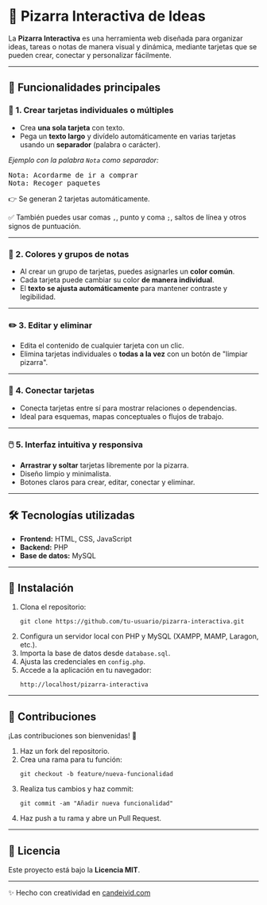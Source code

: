 <h1>📝 Pizarra Interactiva de Ideas</h1>

<p>
La <strong>Pizarra Interactiva</strong> es una herramienta web diseñada para organizar ideas, tareas o notas de manera visual y dinámica, mediante tarjetas que se pueden crear, conectar y personalizar fácilmente.
</p>

<hr>

<h2>🌟 Funcionalidades principales</h2>

<h3>🔹 1. Crear tarjetas individuales o múltiples</h3>
<ul>
  <li>Crea <strong>una sola tarjeta</strong> con texto.</li>
  <li>Pega un <strong>texto largo</strong> y divídelo automáticamente en varias tarjetas usando un <strong>separador</strong> (palabra o carácter).</li>
</ul>

<p><em>Ejemplo con la palabra <code>Nota</code> como separador:</em></p>
<pre>
Nota: Acordarme de ir a comprar
Nota: Recoger paquetes
</pre>
<p>👉 Se generan 2 tarjetas automáticamente.</p>

<p>✅ También puedes usar comas <code>,</code>, punto y coma <code>;</code>, saltos de línea y otros signos de puntuación.</p>

<hr>

<h3>🎨 2. Colores y grupos de notas</h3>
<ul>
  <li>Al crear un grupo de tarjetas, puedes asignarles un <strong>color común</strong>.</li>
  <li>Cada tarjeta puede cambiar su color <strong>de manera individual</strong>.</li>
  <li>El <strong>texto se ajusta automáticamente</strong> para mantener contraste y legibilidad.</li>
</ul>

<hr>

<h3>✏️ 3. Editar y eliminar</h3>
<ul>
  <li>Edita el contenido de cualquier tarjeta con un clic.</li>
  <li>Elimina tarjetas individuales o <strong>todas a la vez</strong> con un botón de "limpiar pizarra".</li>
</ul>

<hr>

<h3>🔗 4. Conectar tarjetas</h3>
<ul>
  <li>Conecta tarjetas entre sí para mostrar relaciones o dependencias.</li>
  <li>Ideal para esquemas, mapas conceptuales o flujos de trabajo.</li>
</ul>

<hr>

<h3>🖱️ 5. Interfaz intuitiva y responsiva</h3>
<ul>
  <li><strong>Arrastrar y soltar</strong> tarjetas libremente por la pizarra.</li>
  <li>Diseño limpio y minimalista.</li>
  <li>Botones claros para crear, editar, conectar y eliminar.</li>
</ul>

<hr>

<h2>🛠 Tecnologías utilizadas</h2>
<ul>
  <li><strong>Frontend:</strong> HTML, CSS, JavaScript</li>
  <li><strong>Backend:</strong> PHP</li>
  <li><strong>Base de datos:</strong> MySQL</li>
</ul>

<hr>

<h2>🚀 Instalación</h2>
<ol>
  <li>Clona el repositorio:
    <pre><code>git clone https://github.com/tu-usuario/pizarra-interactiva.git</code></pre>
  </li>
  <li>Configura un servidor local con PHP y MySQL (XAMPP, MAMP, Laragon, etc.).</li>
  <li>Importa la base de datos desde <code>database.sql</code>.</li>
  <li>Ajusta las credenciales en <code>config.php</code>.</li>
  <li>Accede a la aplicación en tu navegador:
    <pre><code>http://localhost/pizarra-interactiva</code></pre>
  </li>
</ol>

<hr>

<h2>🤝 Contribuciones</h2>
<p>¡Las contribuciones son bienvenidas! 🎉</p>

<ol>
  <li>Haz un fork del repositorio.</li>
  <li>Crea una rama para tu función:
    <pre><code>git checkout -b feature/nueva-funcionalidad</code></pre>
  </li>
  <li>Realiza tus cambios y haz commit:
    <pre><code>git commit -am "Añadir nueva funcionalidad"</code></pre>
  </li>
  <li>Haz push a tu rama y abre un Pull Request.</li>
</ol>

<hr>

<h2>📄 Licencia</h2>
<p>Este proyecto está bajo la <strong>Licencia MIT</strong>.</p>

<hr>

<p>✨ Hecho con creatividad en <a href="https://candeivid.com/pizarra/index.php">candeivid.com</a></p>
